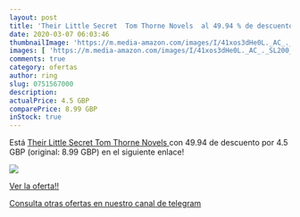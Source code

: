 ```yaml
---
layout: post
title: 'Their Little Secret  Tom Thorne Novels  al 49.94 % de descuento'
date: 2020-03-07 06:03:46
thumbnailImage: 'https://m.media-amazon.com/images/I/41xos3dHe0L._AC_._SL200_.jpg'
images: [ 'https://m.media-amazon.com/images/I/41xos3dHe0L._AC_._SL200_.jpg' ]
comments: true
category: ofertas
author: ring
slug: 0751567000
description:
actualPrice: 4.5 GBP
comparePrice: 8.99 GBP
inStock: true
---
```


Está [Their Little Secret  Tom Thorne Novels ](https://www.amazon.co.uk/dp/0751567000/?tag=redken01-21) con 49.94 de descuento por 4.5 GBP (original: 8.99 GBP) en el siguiente enlace!

[![](https://m.media-amazon.com/images/I/41xos3dHe0L._AC_._SL200_.jpg)](https://www.amazon.co.uk/dp/0751567000/?tag=redken01-21)

[Ver la oferta!!](https://www.amazon.co.uk/dp/0751567000/?tag=redken01-21)

[Consulta otras ofertas en nuestro canal de telegram](https://t.me/s/ofertas25)
